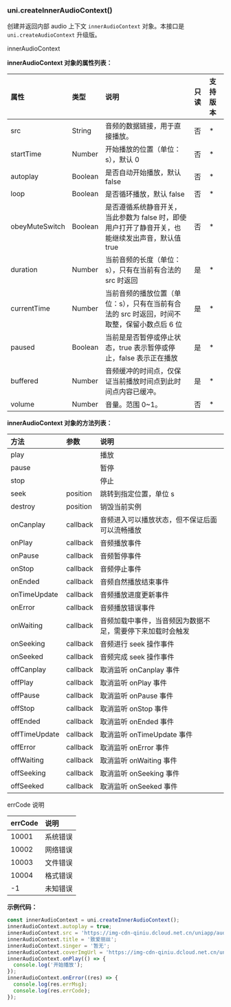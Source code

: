 ### uni.createInnerAudioContext()
创建并返回内部 audio 上下文 ``innerAudioContext`` 对象。本接口是 ``uni.createAudioContext`` 升级版。

innerAudioContext

**innerAudioContext 对象的属性列表：**

|属性|类型|说明|只读|支持版本|
|:-|:-|:-|:-|:-|
|src|String|音频的数据链接，用于直接播放。|否|*|
|startTime|Number|开始播放的位置（单位：s），默认 0|否|*|
|autoplay|Boolean|是否自动开始播放，默认 false|否|*|
|loop|Boolean|是否循环播放，默认 false|否|*|
|obeyMuteSwitch|Boolean|是否遵循系统静音开关，当此参数为 false 时，即使用户打开了静音开关，也能继续发出声音，默认值 true|否|*|
|duration|Number|当前音频的长度（单位：s），只有在当前有合法的 src 时返回|是|*|
|currentTime|Number|当前音频的播放位置（单位：s），只有在当前有合法的 src 时返回，时间不取整，保留小数点后 6 位|是|*|
|paused|Boolean|当前是是否暂停或停止状态，true 表示暂停或停止，false 表示正在播放|是|*|
|buffered|Number|音频缓冲的时间点，仅保证当前播放时间点到此时间点内容已缓冲。|是|*|
|volume|Number|音量。范围 0~1。|否|*|


**innerAudioContext 对象的方法列表：**

|方法|参数|说明|
|:-|:-|:-|
|play||播放|
|pause||暂停|
|stop||停止|
|seek|position|跳转到指定位置，单位 s|
|destroy|position|销毁当前实例|
|onCanplay|callback|音频进入可以播放状态，但不保证后面可以流畅播放|
|onPlay|callback|音频播放事件|
|onPause|callback|音频暂停事件|
|onStop|callback|音频停止事件|
|onEnded|callback|音频自然播放结束事件|
|onTimeUpdate|callback|音频播放进度更新事件|
|onError|callback|音频播放错误事件|
|onWaiting|callback|音频加载中事件，当音频因为数据不足，需要停下来加载时会触发|
|onSeeking|callback|音频进行 seek 操作事件|
|onSeeked|callback|音频完成 seek 操作事件|
|offCanplay|callback|取消监听 onCanplay 事件|
|offPlay|callback|取消监听 onPlay 事件|
|offPause|callback|取消监听 onPause 事件|
|offStop|callback|取消监听 onStop 事件|
|offEnded|callback|取消监听 onEnded 事件|
|offTimeUpdate|callback|取消监听 onTimeUpdate 事件|
|offError|callback|取消监听 onError 事件|
|offWaiting|callback|取消监听 onWaiting 事件|
|offSeeking|callback|取消监听 onSeeking 事件|
|offSeeked|callback|取消监听 onSeeked 事件|

errCode 说明

|errCode|说明|
|:-|:-|
|10001|系统错误|
|10002|网络错误|
|10003|文件错误|
|10004|格式错误|
|-1|未知错误|


**示例代码：**

```javascript
const innerAudioContext = uni.createInnerAudioContext();
innerAudioContext.autoplay = true;
innerAudioContext.src = 'https://img-cdn-qiniu.dcloud.net.cn/uniapp/audio/music.mp3';
innerAudioContext.title = '致爱丽丝';
innerAudioContext.singer = '暂无';
innerAudioContext.coverImgUrl = 'https://img-cdn-qiniu.dcloud.net.cn/uniapp/audio/music.jpg';
innerAudioContext.onPlay(() => {
  console.log('开始播放');
});
innerAudioContext.onError((res) => {
  console.log(res.errMsg);
  console.log(res.errCode);
});
```